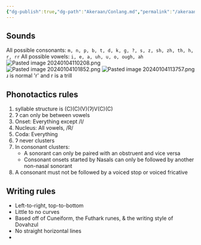 ```yaml
---
{"dg-publish":true,"dg-path":"Akeraan/Conlang.md","permalink":"/akeraan/conlang/"}
---
```


## Sounds
All possible consonants: 
`m, n, p, b, t, d, k, g, ?, s, z, sh, zh, th, h, r, rr`
All possible vowels: 
`i, e, a, uh, u, o, ough, ah`
![Pasted image 20240104110208.png](/img/user/Media/Pasted%20image%2020240104110208.png)
![Pasted image 20240104101852.png](/img/user/Media/Pasted%20image%2020240104101852.png)
![Pasted image 20240104113757.png](/img/user/Media/Pasted%20image%2020240104113757.png)
ɹ is normal 'r' and r is a trill

## Phonotactics rules
1. syllable structure is (C)(C)(V)(ʔ)V(C)(C)
2. ʔ can only be between vowels
3. Onset: Everything except /l/
4. Nucleus: All vowels, /R/
5. Coda: Everything 
6. ʔ never clusters
7. In consonant clusters:
	- A sonorant can only be paired with an obstruent and vice versa
	- Consonant onsets started by Nasals can only be followed by another non-nasal sonorant
8. A consonant must not be followed by a voiced stop or voiced fricative


## Writing rules
- Left-to-right, top-to-bottom
- Little to no curves 
- Based off of Cuneiform, the Futhark runes, & the writing style of Dovahzul
- No straight horizontal lines
- 